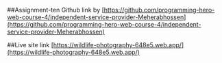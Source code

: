 ##Assignment-ten
Github link by [https://github.com/programming-hero-web-course-4/independent-service-provider-Meherabhossen](https://github.com/programming-hero-web-course-4/independent-service-provider-Meherabhossen)

##Live site link [https://wildlife-photography-648e5.web.app/](https://wildlife-photography-648e5.web.app/)